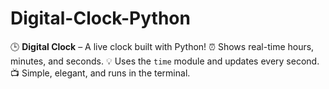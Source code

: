 # Digital-Clock-Python
🕒 **Digital Clock** – A live clock built with Python!   ⏰ Shows real-time hours, minutes, and seconds.   💡 Uses the `time` module and updates every second.   📺 Simple, elegant, and runs in the terminal.  
